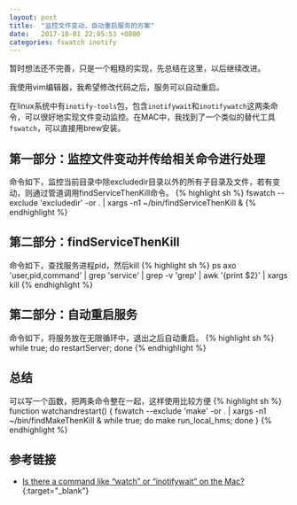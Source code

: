 ```yaml
---
layout: post
title:  "监控文件变动，自动重启服务的方案"
date:   2017-10-01 22:05:53 +0800
categories: fswatch inotify
---
```


暂时想法还不完善，只是一个粗糙的实现，先总结在这里，以后继续改进。

我使用vim编辑器，我希望修改代码之后，服务可以自动重启。

在linux系统中有`inotify-tools`包，包含`inotifywait`和`inotifywatch`这两条命令，可以很好地实现文件变动监控。在MAC中，我找到了一个类似的替代工具`fswatch`，可以直接用brew安装。

## 第一部分：监控文件变动并传给相关命令进行处理
命令如下，监控当前目录中除excludedir目录以外的所有子目录及文件，若有变动，则通过管道调用findServiceThenKill命令。
{% highlight sh %}
fswatch --exclude 'excludedir' -or . | xargs -n1 ~/bin/findServiceThenKill &
{% endhighlight %}

## 第二部分：findServiceThenKill
命令如下，查找服务进程pid，然后kill
{% highlight sh %}
ps axo 'user,pid,command' | grep 'service' | grep -v 'grep' | awk '{print $2}' | xargs kill
{% endhighlight %}

## 第二部分：自动重启服务
命令如下，将服务放在无限循环中，退出之后自动重启。
{% highlight sh %}
while true; do restartServer; done
{% endhighlight %}

## 总结
可以写一个函数，把两条命令整在一起，这样使用比较方便
{% highlight sh %}
function watchandrestart() {
  fswatch --exclude 'make' -or . | xargs -n1 ~/bin/findMakeThenKill &
  while true; do make run_local_hms; done
}
{% endhighlight %}

## 参考链接
* [Is there a command like “watch” or “inotifywait” on the Mac?](https://stackoverflow.com/questions/1515730/is-there-a-command-like-watch-or-inotifywait-on-the-mac){:target="_blank"}
